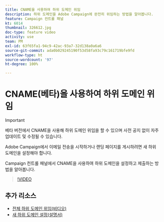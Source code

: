 ```yaml
---
title: CNAME을 사용하여 하위 도메인 위임
description: 하위 도메인을 Adobe Campaign에 완전히 위임하는 방법을 알아봅니다.
feature: Campaign 컨트롤 패널
kt: 6014
thumbnail: 326612.jpg
doc-type: feature video
activity: use
team: PM
exl-id: 63f65fa1-94c9-42ac-93a7-32d138a0a6a6
source-git-commit: ada0b029245190f53d58fa93c79c161719bfe9fd
workflow-type: ht
source-wordcount: '97'
ht-degree: 100%

---
```


# CNAME(베타)을 사용하여 하위 도메인 위임

>[!IMPORTANT]
>
> 베타 버전에서 CNAME을 사용해 하위 도메인 위임을 할 수 있으며 사전 공지 없이 자주 업데이트 및 수정될 수 있습니다.

Adobe Campaign에서 이메일 전송을 시작하거나 랜딩 페이지를 게시하려면 새 하위 도메인을 설정해야 합니다.

Campaign 컨트롤 패널에서 CNAME을 사용하여 하위 도메인을 설정하고 제출하는 방법을 알아봅니다.

>[!VIDEO](https://video.tv.adobe.com/v/326612?quality=12)

## 추가 리소스

* [전체 하위 도메인 위임(비디오)](./subdomain-delegation.md)
* [새 하위 도메인 설정(설명서)](https://experienceleague.adobe.com/docs/control-panel/using/subdomains-and-certificates/setting-up-new-subdomain.html?lang=ko#subdomains-and-certificates)
